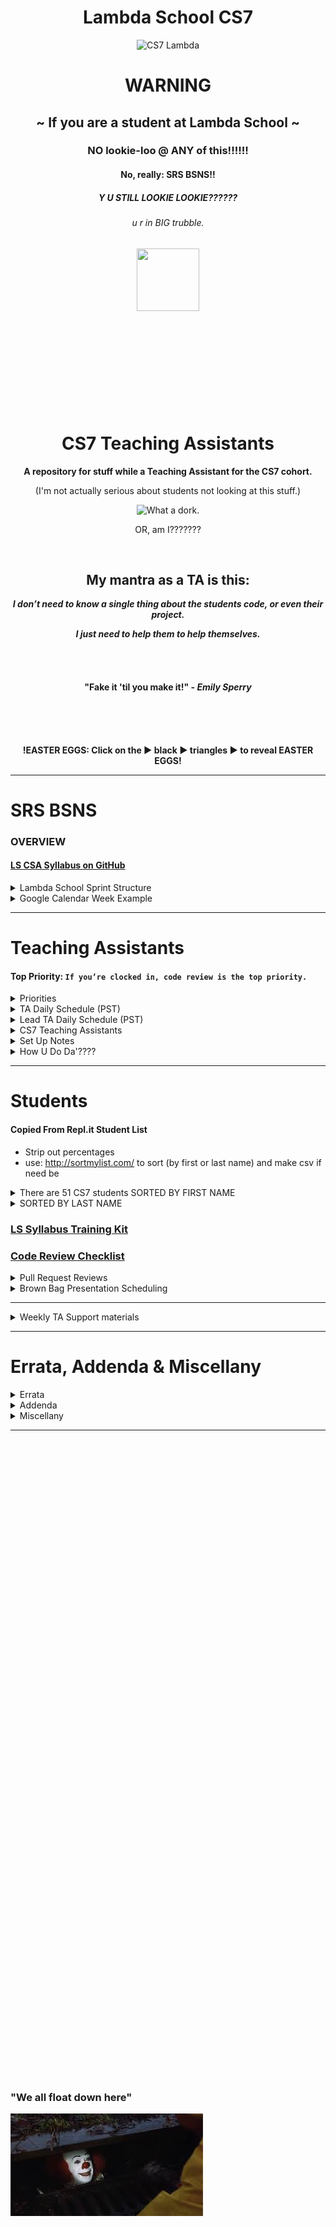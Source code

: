 <div align="center">
  <h1>Lambda School CS7</h1>
  <img src="https://raw.githubusercontent.com/mixelpixel/LambdaSchoolTA/master/art/cs7lambda.png" alt="CS7 Lambda" height="200px" width="200px">
  <h1><b>WARNING</b></h1>
  <h2>~ If you are a student at Lambda School ~</h2>
  <h3>NO lookie-loo @ ANY of this!!!!!!</h3>
  <h4>No, really: SRS BSNS!!</h4>
  <h5>Y U STILL LOOKIE LOOKIE??????</h5>
  <h6>u r in BIG trubble.</h6>
  <img src="https://orig00.deviantart.net/d0b8/f/2015/167/8/5/blue_lambda_as_hecu_marine_by_hanif1807-d8xkuq4.png" height="100px" width="100px">
  <br><br><br><br><br><br><br><br><br><br>
  <h1>CS7 Teaching Assistants</h1>
  <p><b>A repository for stuff while a Teaching Assistant for the CS7 cohort.</b></p>
  <p>(I'm not actually serious about students not looking at this stuff.)</p>
  <img src="https://raw.githubusercontent.com/mixelpixel/LambdaSchoolTA/master/art/what-a-dork.jpg" alt="What a dork.">
  <p>OR, am I???????</p>
  <br>
  <h2>My mantra as a TA is this:</h2>
  <p><i><b>I don’t need to know a single thing about the students code, or even their project.</b></i></p>
  <p><i><b>I just need to help them to help themselves.</b></i></p>
  <br><br>
  <h4>"Fake it 'til you make it!" - <i>Emily Sperry</i></h4>
  <br><br><br>
  <p><b>!EASTER EGGS: Click on the ▶︎ black ▶︎ triangles ▶︎ to reveal EASTER EGGS!</b></p>
</div>

***

# SRS BSNS
### OVERVIEW
#### [LS CSA Syllabus on GitHub](https://github.com/LambdaSchool/LambdaCSA-Syllabus)

<details>
  <summary>Lambda School Sprint Structure</summary><p>

  - [Lambda School Sprint Structure](https://docs.google.com/spreadsheets/d/1m83sq7Td5jpJ0XQUTwN7dJKhBHvIUppyHGIQ58pVQl4/edit?usp=sharing)

  ![Lambda School Sprint Structure](art/weeklySchedule.png)

  </p>
</details>

<details>
  <summary>Google Calendar Week Example</summary><p>

  - The CS7 Calendar is available on Google Calendars per invite.

  ![CS& Google Calendar](art/google-calendar.png)

  </p>
</details>

***

# Teaching Assistants
#### Top Priority: `If you’re clocked in, code review is the top priority.`

<details>
  <summary>Priorities</summary><p>

  > When possible (which should be almost always…), code reviews should be done during instruction in the morning.
  > Emphasis is on the current PR’s, not the past ones.
  > Then the queue of questions should be covered in the afternoon.

  ##### Also, as for the queue, I have been doing this:
  1. if there are questions I can address quickly, then I do so in writing.
    - Am trying to fight the urge to jump into a chat (even though it is often easier to verbally explain things).
  2. When given questions in DM’s, I’m in the habit of asking that the question be posted in help channels prior to answering. Also, good to confirm that the student with the question is _PAIR PROGRAMMING_.

  ##### `Code reviews are literally the most important part of your job.`
  > The afternoon questions are great, but in-depth code reviews have more impact.

  </p>
</details>

<details>
  <summary>TA Daily Schedule (PST)</summary><p>

  #### DAILY@9:15am PST CS7 TA Stand Up Meeting (5 - 10 minutes)

  ## Monday through Thursday: Projects & Code Challenges

  | # | Time (PST) | Activity |
  |:---|:---|:---|
  | 1.  | 8         | `/jibble in` |
  | 2.  | 805 - 820 | CS7 TA standup meeting |
  | 3.  | 820 - 9   | Code challenge help, lecture@845-9 |
  | 5.  | 9 - 11    | 1) GitHub PR code reviews 2) #cs7_help |
  | 6.  | 11        | `/jibble out` |
  | 7.  | 11 - 12   | LUNCH |
  | 8.  | 12        | `jibble in` |
  | 9.  | 12 - 5    | 1) GitHub PR code reviews 2) #cs7_help 3) Zoom <a href="https://youtu.be/-P67b07z7Qw">Breakout</a> rooms |
  | 10. | 5         | `jibble out` |

  ## Friday: Sprint Challenges

  | # | Time (PST) | Activity |
  |:---|:---|:---|
  | 1.  | 8         | `/jibble in` |
  | 2.  | 805 - 820 | CS7 TA standup meeting |
  | 3.  | 820 - 11  | 1) GitHub PR code reviews 2) #cs7_help |
  | 4.  | 11        | `/jibble out` |
  | 5.  | 11 - 12   | LUNCH |
  | 6.  | 12        | `jibble in` |
  | 7.  | 12 - 5    | 1) GitHub PR code reviews 2) #cs7_help 3) Zoom <a href="https://youtu.be/-P67b07z7Qw">Breakout</a> rooms |
  | 8.  | 5         | `jibble out` |

  ## Afternoon TA assistance

  | # | Time (PST) | Activity |
  |:---|:---|:---|
  | 1.  | 12 - 5    | 1) GitHub PR code reviews 2) #cs7_help 3) Zoom <a href="https://youtu.be/-P67b07z7Qw">Breakout</a> rooms |

  </p>
</details>

<details>
  <summary>Lead TA Daily Schedule (PST)</summary><p>

  #### DAILY@9:15am PST CS7 TA Stand Up Meeting (5 - 10 minutes)
  ##### In alphabetical order, ask all the TA's
  1. What did you work on yesterday?
  2. What are you working on today?
  3. What is causing you to get stuck?

  #### DAILY@9:30am PST  [Lead TA Stand Up Meeting](https://zoom.us/j/4558930151)

  ## Monday through Thursday: Projects & Code Challenges

  | # | Time (PST) | Activity |
  |:---|:---|:---|
  | 1.  | 450p day before or 750a | Schedule Code Challenge |
  | 2.  | 8         | `/jibble in` |
  | 3.  | 805 - 820 | CS7 TA standup |
  | 4.  | 820 - 845 | Code challenge help |
  | 5.  | 845 - 9   | LECTURE: code challenge review |
  | 6.  | 930       | Lead TAs mtg: https://zoom.us/j/4558930151 |
  | 7.  | 945 - 11  | 1) GitHub PR code reviews 2) #cs7_help |
  | 8.  | 11        | `/jibble out` |
  | 9.  | 11 - 12   | LUNCH |
  | 10. | 12        | `jibble in` |
  | 11. | 12 - 5    | 1) GitHub PR code reviews 2) #cs7_help 3) Zoom <a href="https://youtu.be/-P67b07z7Qw">Breakout</a> rooms |
  | 12. | 5         | `jibble out` |

  ## Friday: Sprint Challenges

  | # | Time (PST) | Activity |
  |:---|:---|:---|
  | 1.  | 8         | `/jibble in` |
  | 2.  | 805 - 820 | CS7 TA standup |
  | 3.  | 820 - 915 | 1) GitHub PR code reviews 2) #cs7_help |
  | 4.  | 930       | Lead TAs mtg: https://zoom.us/j/4558930151 |
  | 5.  | 945 - 11  | 1) GitHub PR code reviews 2) #cs7_help |
  | 6.  | 11        | `/jibble out` |
  | 7.  | 11 - 12   | LUNCH |
  | 8.  | 12        | `jibble in` |
  | 9.  | 12 - 5    | 1) GitHub PR code reviews 2) #cs7_help 3) Zoom <a href="https://youtu.be/-P67b07z7Qw">Breakout</a> rooms |
  | 10. | 5         | `jibble out` |

  </p>
</details>

<details>
  <summary>CS7 Teaching Assistants</summary><p>

  ### CS7 TA's
  | # | Name | Location | TimeZone | OS |
  |---|:---|:---|:---|:---|
  |1. | Manisha LaL               | (Chicago, IL) | CST | macOS |
  |2. | Wesley "Pine Cone" Harvey | (Vancouver, BC) | PST | macOS |
  |3. | Satish Vattikuti          | (Toledo, OH) | EST | win10 |
  |4. | Patrick Kennedy           | (Madison, NH) | EST | macOS, win10, Ubuntu |
  |5. | Tyge Johnson              | (Salt Lake City, UT) | MST | macOS |

  <img src="https://raw.githubusercontent.com/mixelpixel/LambdaSchoolTA/master/art/TAbyTimezones.jpeg" alt="TA Time Zones" width="300">

  ### CS7 TA Schedules (PST)
  1. Manisha M-F 8-11 LUNCH 12-5
  2. Wesley: M-F 12-5 <--- ADD AJ IF HE IS ASSIGNED TO CS7
  3. Patrick: M-F 8-11 LUNCH 12-5
  4. Tyge Johnson: M-F 8-11 LUNCH 12-5
  5. Satish is Part Time: 20hrs total
    - M Tu W Th F: 8AM - 9AM
    - M    W    F: NOON - 5PM
    - week4: M (12-5) . Tuesday(8-10). Wednesday (8-9, 12-5). Thursday(8-9). Friday(8-9, 12-5).

  </p>
</details>

<details>
  <summary>Set Up Notes</summary><p>

  ### Setting up [repl.it](https://repl.it/teacher) code challenges
  Per Emily:
  1. Log into repl.it - you should see the classrooms
  2. When you click on CS7's classroom there should be 3 tabs: published, scheduled, and drafts.
  3. Under drafts, find the code challenge and click on it.
  4. On it's main page on the top right you can schedule it.
  5. Select tomorrow and set the time to 7:59 AM (I do 8, but I'm a rebel)
  6. You can always go back to the scheduled version, click to open it up and you'll have options to edit the tests etc. If you scroll all the way to the bottom, there's a link to the model solution. That's the one the students will see after submission, and the one you can share if you don't want to write one.

  ### Setting up BrownBags
  Per Emily:
  1. So right now I'm scheduling them a week at a time. I contact students individually and occasionally ask for volunteers in the channels. When I get a volunteer I add them to the calendar. The next two weeks are reserved for Sean and Caleb.
  2. The reason I do a week in advance is because sometimes we have to reschedule to make room for guests, and it makes it easier to just move the students back one week as opposed to scheduling them all out three months and having to figure out where to put them
  3. They're 20 minutes long, we aim for 3 per Friday

  ### Slack `/jibble` timeclock
  - In the jibble App channel, use `in` and `out`, see also: `help`
  - https://app.jibble.io/ to access your time sheet and edit times if need be.
  - http://help.jibble.io/timesheets/how-can-i-add-or-edit-time-manually

  ### Attendance on Airtable
  - if a student hasn't been noted as being in attendance for 2 days, send a DM:
  ```
  Hi {student},
  Just checking in. {introduction if need be}. We may have simply missed you while we were taking attendance, but I’m writing to check in to make sure you have what you need for the course and are able to stay current with the coursework. Please let me know if you’re here and if there’s anything I can do to help.
  ```

  ### 1099
  - https://www.irs.gov/businesses/small-businesses-self-employed/independent-contractor-self-employed-or-employee

  </p>
</details>

<details>
  <summary>How U Do Da'????</summary><p>

  ### Posting Links on Piazza
  - Just pasting the YouTube link WON'T result in an HTML link - it'll just be text.
  - MUCH more useful to students: EMBEDDED YouTube content!

  <div align="center">
  <img src="https://raw.githubusercontent.com/mixelpixel/LambdaSchoolTA/master/art/piazza/embed.png" alt="select 'Insert'" height="100">
  <br>
  <img src="https://raw.githubusercontent.com/mixelpixel/LambdaSchoolTA/master/art/piazza/piazzaEmbedYouTube.gif" alt="How to embed YouTube links on Piazza" height="338" width="600">
  </div>

  <details>
  <summary>Less awesome ways to post YouTube links on Piazza</summary><p>

  #### Just pasting a URL does NOT make a link:

  <img src="https://raw.githubusercontent.com/mixelpixel/LambdaSchoolTA/master/art/piazza/text.png" alt="bOrInG!!!" height="100">

  #### A couple extra steps to make it a link:

  <img src="https://raw.githubusercontent.com/mixelpixel/LambdaSchoolTA/master/art/piazza/link1.png" alt="click" height="100">

  <img src="https://raw.githubusercontent.com/mixelpixel/LambdaSchoolTA/master/art/piazza/link2.png" alt="paste" height="100">

  <img src="https://raw.githubusercontent.com/mixelpixel/LambdaSchoolTA/master/art/piazza/link3.png" alt="so very (barely) helpful" height="100">

  <img src="https://raw.githubusercontent.com/mixelpixel/LambdaSchoolTA/master/art/piazza/link4.png" alt="bOrInG!!!" height="100">

  #### [So, yeah, for all the work, embedding the content is easier and more effective!](#posting-links-on-piazza)

  ***

  </p>
  </details>

  ### Slack `/polly` polls
  - oh, it's a thing now with [a web interface](https://app.polly.ai/authoring)... templates... all that.

  ### Chat
  1. Slack chat supports mouse sharing and screen drawing
  2. Zoom

  ### Screen recording
  1. Zoom
  2. Linux: http://www.maartenbaert.be/simplescreenrecorder/ (pic and sound)
  3. macOS: QuickTime Player does screen captures. To record sound, I installed [SoundFlower](https://rogueamoeba.com/freebies/soundflower/) (Got to the GitHub link)
  4. Windows: ???
  5. Ever need to quickly concatenate two Zoom meeting mp4's? …Like in _30_ seconds?? Can haz FFMPEG???
  ```console
  $ ffmpeg -i PART1.mp4 -c copy -bsf:v h264_mp4toannexb -f mpegts temp1.ts
  $ ffmpeg -i PART2.mp4 -c copy -bsf:v h264_mp4toannexb -f mpegts temp2.ts
  $ ffmpeg -i "concat:temp1.ts|temp2.ts" -c copy -bsf:a aac_adtstoasc OUTPUT.mp4
  ```

    - you'll need this on macOS: `brew install ffmpeg`
    - for other OS's: https://trac.ffmpeg.org/wiki/CompilationGuide
    - or just start here: https://ffmpeg.org/

  6. ScreenFlow - Caleb has paid version to render w/o watermark
    - an example using Cursor enlargement, click radar, and displaying modifier keystrokes (e.g. `⌘ + v` for `paste`):

  ![How to upload an embedded YouTube link](art/piazza/piazzaEmbedYouTube.gif)

  7. Convert .mp4 to .gif: https://ezgif.com/video-to-gif

  ### Markdown Preview
  #### GitHub Flavored Markdown (GFM)
  - Manual: https://github.github.com/gfm/
  - CheatSheet: https://github.com/adam-p/markdown-here/wiki/Markdown-Cheatsheet

  #### How to get Markdown previews in text editors (for example in ANSWER.md or ReadMe.md files):
  - Markdown Preview in Atom: https://flight-manual.atom.io/using-atom/sections/writing-in-atom/#previews
  - Markdown Preview in VSC: https://code.visualstudio.com/docs/languages/markdown#_markdown-preview
  - You can also edit the markdown text file, commit the changes, push it to GitHub and view the file online in the browser

  #### Wanna know how to make these expandable sections in markdown?
  1. Click on this [README.md file](README.md), then
  2. click the `edit` icon:

  ![Look, a pencil!](art/look-a-pencil.png)

  3. wrap a section in this HTML:
  ```html
  <details><summary>Displayed Text</summary><p>

  Nested text/markdown

  </p></details>
  ```

  4. make it like this if you want the html collapsable in your text editor:
  ```html
  <details>
    <summary>Displayed Text</summary><p>

    Nested text/markdown

    </p>
  </details>
  ```



  </p>
</details>

***

# Students

#### Copied From Repl.it Student List
- Strip out percentages
- use: http://sortmylist.com/ to sort (by first or last name) and make csv if need be

<details>
  <summary>There are 51 CS7 students SORTED BY FIRST NAME </summary><p>

  1. Aaron Burk
  2. Amanda Phillips
  3. Anthony Catalfo
  4. Ashlei Jones
  5. Boeun Kim
  6. Charlie Sparks
  7. Christopher Beards
  8. Cliff Kang
  9. Cody Windeknecht
  10. Courtney Seitz
  11. Daniel Abbott
  12. Daniel Lara
  13. Dani Tacheny
  14. David Loveday
  15. David Soudry
  16. Devin Baldwin
  17. Dixie Korley
  18. Eileen Eddy
  19. Eric Hechavarria
  20. German Go
  21. Giraud Julemis
  22. Glenn-David Daniel
  23. Igor Yermak
  24. John Spraul
  25. Jon Anderson
  26. Jonathan Brunt
  27. Jonathan Bry
  28. Kevin Chan
  29. Lokesh Patel
  30. Lo Saephan
  31. Maximo Delarosa
  32. Michael Marshalkovich
  33. Mike Streltsoff
  34. Nathan Flood
  35. Nathaniel Flory
  36. Nikhil Kamineni
  37. Peter Gray
  38. Punit Rawal
  39. Richard Reis
  40. Ronelle Lawson
  41. Ronnie Miksch
  42. Roy Tan
  43. Russell Bates
  44. Russell Stinson
  45. Sagdi Formanov
  46. Sergey Nam
  47. Shobana Ramesh
  48. Steven Magadan
  49. Tommy Coleman
  50. Tyson Williams
  51. Walter Woodward

  </p>
</details>

<details><summary>SORTED BY LAST NAME</summary><p>

1. Daniel Abbott
2. Jon Anderson
3. Devin Baldwin
4. Russell Bates
5. Christopher Beards
6. Jonathan Brunt
7. Jonathan Bry
8. Aaron Burk
9. Anthony Catalfo
10. Kevin Chan
11. Tommy Coleman
12. Glenn-David Daniel
13. Maximo Delarosa
14. Eileen Eddy
15. Nathan Flood
16. Nathaniel Flory
17. Sagdi Formanov
18. German Go
19. Peter Gray
20. Eric Hechavarria
21. Ashlei Jones
22. Giraud Julemis
23. Nikhil Kamineni
24. Cliff Kang
25. Boeun Kim
26. Dixie Korley
27. Daniel Lara
28. Ronelle Lawson
29. David Loveday
30. Steven Magadan
31. Michael Marshalkovich
32. Ronnie Miksch
33. Sergey Nam
34. Lokesh Patel
35. Amanda Phillips
36. Shobana Ramesh
37. Punit Rawal
38. Richard Reis
39. Lo Saephan
40. Courtney Seitz
41. David Soudryy"
42. Charlie Sparks
43. John Spraul
44. Russell Stinson
45. Mike Streltsoff
46. Dani Tacheny
47. Roy Tan
48. Tyson Williams
49. Cody Windeknecht
50. Walter Woodward
51. Igor Yermak

</p></details>

### [LS Syllabus Training Kit](http://ls-training-kit.netlify.com/cs-master)
### [Code Review Checklist](https://github.com/LambdaSchool/Code-Review-Checklist)

<details>
  <summary>Pull Request Reviews</summary><p>

  ### DOM-JavaScript-mini
  - [Erich Hechavarria](https://github.com/LambdaSchool/DOM-JavaScript-mini/pull/60)
  ```
  Looks great - buttons work, layout's on point.
  I opened the page in Chrome, Firefox, Safari & Opera and the buttons all worked.
  Page layout looked good while resizing the browser.
  No console warnings in the Chrome Dev Tools, well done!

  Suggestion for GitHub Pull Requests and commits:
  - Get in the habit of committing more often!
  - Commit messages can be a valuable resource, and also help your focus on each step of the software development process.
  - While `tried` and `done` might be _true_, they don't really describe the state of the project as you were developing it.
  - Commit msgs don't have to be long, but often and succinct is good practice.
  - The command `git log` will show you the history of your project (`space` to page through the longer histories. `q` will get you out of the history display)

  As for PRs - it's helpful for TAs/Instructors if you put _your name_ as the title of the PR.
  Also, you can open a PR as soon as you fork and clone a repo.
  As you push commits to your repo, they'll get added to the PR.
  That way your work is available to us as you develop your project :)
  For example, start a PR title with "**Eric Hech: w.i.p.**"
  Then when you are done, you can edit the title to read, "**Eric Hech: done √**"
  Will also be useful when pair programming to put both peeps names in the title.

  Great job!
  ```

  </p>
</details>

<details>
  <summary>Brown Bag Presentation Scheduling</summary><p>

  ### Interested
  1. Aaron Burk: soft skills / people skills, request 1/26

  </p>
</details>

***

<details><summary>Weekly TA Support materials</summary><p>

# week 4: CSS Preprocessor Prep w/ Josh Knell
- [Friday prior prep walkthrough for TAs](https://youtu.be/KikBMTsdQpc) w/Josh Knell
- https://codepen.io/bigknell/pen/zpgMbE

### Wednesday
- #1 Inspect Element
- #2 Adjust CSS in the the dev inspector
- #3 Copy new styles into your actual project
- #4 Save and watch terminal for updates
- #5 refresh browser and start over again

***

# week 5: React-I
- prep video [CS6 - React I - Guided Demo](https://youtu.be/yH2FswgLdV8) w/Ivan Mora

</p></details>

***

# Errata, Addenda & Miscellany

<details>
  <summary>Errata</summary><p>

  1. [LS CSA Syllabus on GitHub](https://github.com/LambdaSchool/LambdaCSA-Syllabus)
    - out of sync with cs7
  2. List of students accuracy? Currently gleaned from the repl.it list of students who've completed assignments.
  3. List of Labs/Sprints released to students?
    - For operational understanding of their knowledge base.
    - And for Pull Request code reviews

  </p>
</details>

<details>
  <summary>Addenda</summary><p>

  1. Complete list of relevant LINKS released to class as supplemental/prepatory material.
  2. Deploy [arc_hive](https://youtu.be/uxIYIhiGMcE) to LS?
  3. Deploy Hackathon2018 Docker env project/sprint set up:
  ```
  Hey Dan, did you watch any of the Hackathon 2018 demos?

  There was a group that built an tool for LS students which - across platforms - could be configured to get students the tools they need for projects with minimal setup. If you have ~5-10 minutes to watch the demo, this link is cued up to their presentation: https://youtu.be/Kn3PX0QEK1U?t=28m53s

  > There would be a docker file for each lesson; each student would install a docker at the beginning, which would include all dependencies and lesson files, and each student could grab their own personal editor; there would literally be no setup time; the lesson could be started immediately.

  I’m thinking this could be useful in Precourse as well? Curious to know what you think - thanks!
  ```

  </p>
</details>

<details>
  <summary>Miscellany</summary><p>

  1. Helping Dan Frehner with https://github.com/mixelpixel/Getting-Started
  2. 1/2 hour demo video on GitHub.
    - Watch [Pre-Course - Git Fu](https://youtu.be/ZihgMcrHOF4).
    - Review https://github.com/LambdaSchool/Precourse/tree/master/Lesson1-Git
  3. Implement Arc Hive into LS?
  4. Hackathon2018 Docker project?
  5. vidpresso???

  </p>
</details>

***
<br><br><br><br><br><br><br><br><br><br><br><br><br><br><br><br><br><br><br><br>
<br><br><br><br><br><br><br><br><br><br><br><br><br><br><br><br><br><br><br><br>
<br><br><br><br><br><br><br><br><br><br><br><br><br><br><br><br><br><br><br><br>
### "We all float down here"
![We all float down here](/art/pennywise.jpeg)
<br><br><br><br><br><br><br><br><br><br><br><br><br><br><br><br><br><br><br><br>
<br><br><br><br><br><br><br><br><br><br><br><br><br><br><br><br><br><br><br><br>
<br><br><br><br><br><br><br><br><br><br><br><br><br><br><br><br><br><br><br><br>
### Balloon?
![Balloon?](/art/balloon.jpg)
